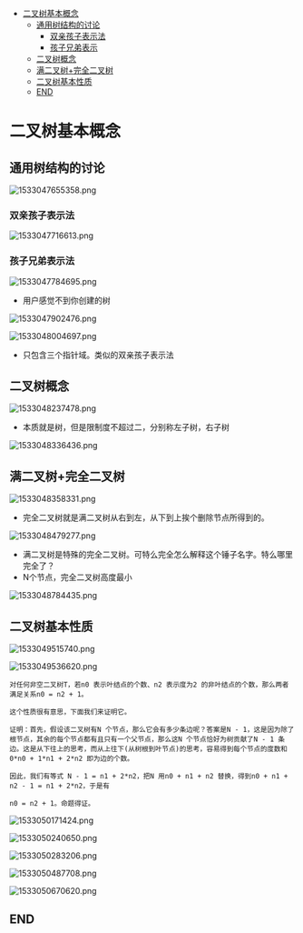 <!-- TOC depthFrom:1 depthTo:6 withLinks:1 updateOnSave:1 orderedList:0 -->

- [二叉树基本概念](#二叉树基本概念)
	- [通用树结构的讨论](#通用树结构的讨论)
		- [双亲孩子表示法](#双亲孩子表示法)
		- [孩子兄弟表示](#孩子兄弟表示)
	- [二叉树概念](#二叉树概念)
	- [满二叉树+完全二叉树](#满二叉树完全二叉树)
	- [二叉树基本性质](#二叉树基本性质)
	- [END](#end)

<!-- /TOC -->
# 二叉树基本概念


## 通用树结构的讨论

![1533047655358.png](image/1533047655358.png)

### 双亲孩子表示法

![1533047716613.png](image/1533047716613.png)

### 孩子兄弟表示法

![1533047784695.png](image/1533047784695.png)

* 用户感觉不到你创建的树

![1533047902476.png](image/1533047902476.png)

![1533048004697.png](image/1533048004697.png)

* 只包含三个指针域。类似的双亲孩子表示法

## 二叉树概念

![1533048237478.png](image/1533048237478.png)

* 本质就是树，但是限制度不超过二，分别称左子树，右子树

![1533048336436.png](image/1533048336436.png)

## 满二叉树+完全二叉树

![1533048358331.png](image/1533048358331.png)

* 完全二叉树就是满二叉树从右到左，从下到上挨个删除节点所得到的。

![1533048479277.png](image/1533048479277.png)

* 满二叉树是特殊的完全二叉树。可特么完全怎么解释这个锤子名字。特么哪里完全了？
* N个节点，完全二叉树高度最小

![1533048784435.png](image/1533048784435.png)

## 二叉树基本性质

![1533049515740.png](image/1533049515740.png)

![1533049536620.png](image/1533049536620.png)

 ```
 对任何非空二叉树T，若n0 表示叶结点的个数、n2 表示度为2 的非叶结点的个数，那么两者满足关系n0 = n2 + 1。

这个性质很有意思，下面我们来证明它。

证明：首先，假设该二叉树有N 个节点，那么它会有多少条边呢？答案是N - 1，这是因为除了根节点，其余的每个节点都有且只有一个父节点，那么这N 个节点恰好为树贡献了N - 1 条边。这是从下往上的思考，而从上往下(从树根到叶节点)的思考，容易得到每个节点的度数和 0*n0 + 1*n1 + 2*n2 即为边的个数。

因此，我们有等式 N - 1 = n1 + 2*n2，把N 用n0 + n1 + n2 替换，得到n0 + n1 + n2 - 1 = n1 + 2*n2，于是有

n0 = n2 + 1。命题得证。

 ```

![1533050171424.png](image/1533050171424.png)

![1533050240650.png](image/1533050240650.png)

![1533050283206.png](image/1533050283206.png)

![1533050487708.png](image/1533050487708.png)

![1533050670620.png](image/1533050670620.png)





















## END
